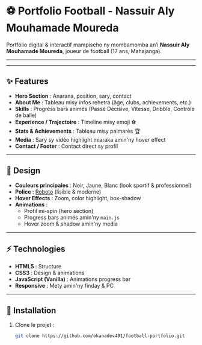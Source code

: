 # ⚽ Portfolio Football - Nassuir Aly Mouhamade Moureda  

Portfolio digital & interactif mampiseho ny mombamomba an’i **Nassuir Aly Mouhamade Moureda**, joueur de football (17 ans, Mahajanga).  

---

---

## ✨ Features
- **Hero Section** : Anarana, position, sary, contact  
- **About Me** : Tableau misy infos rehetra (âge, clubs, achievements, etc.)  
- **Skills** : Progress bars animés (Passe Décisive, Vitesse, Dribble, Contrôle de balle)  
- **Experience / Trajectoire** : Timeline misy emoji ⚽️  
- **Stats & Achievements** : Tableau misy palmarès 🏆  
- **Media** : Sary sy vidéo highlight miaraka amin'ny hover effect  
- **Contact / Footer** : Contact direct sy profil  

---

## 🎨 Design
- **Couleurs principales** : Noir, Jaune, Blanc (look sportif & professionnel)  
- **Police** : [Roboto](https://fonts.google.com/specimen/Roboto) (lisible & moderne)  
- **Hover Effects** : Zoom, color highlight, box-shadow  
- **Animations** :
  - Profil mi-spin (hero section)  
  - Progress bars animés amin'ny `main.js`  
  - Hover zoom & shadow amin'ny media  

---

## ⚡ Technologies
- **HTML5** : Structure  
- **CSS3** : Design & animations  
- **JavaScript (Vanilla)** : Animations progress bar  
- **Responsive** : Mety amin'ny finday & PC  

---

## 🔧 Installation
1. Clone le projet :
   ```bash
   git clone https://github.com/okanadev401/football-portfolio.git

